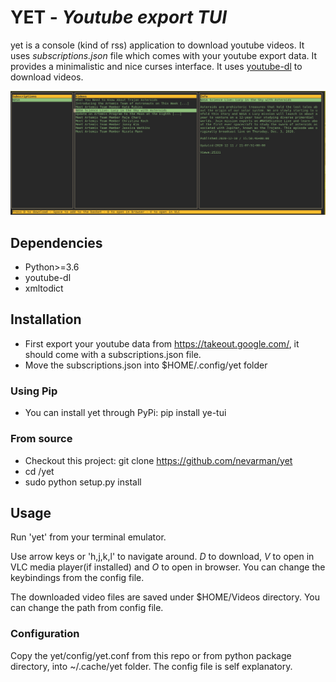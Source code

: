 # YET - _Youtube export TUI_

yet is a console (kind of rss) application to download youtube videos. It uses _subscriptions.json_ file which comes with your youtube export data. It provides a minimalistic and nice curses interface. It uses [youtube-dl](https://github.com/ytdl-org/youtube-dl#output-template) to download videos.

![](./docs/preview.jpg)

## Dependencies

- Python>=3.6
- youtube-dl
- xmltodict

## Installation

- First export your youtube data from https://takeout.google.com/, it should come with a subscriptions.json file.
- Move the subscriptions.json into $HOME/.config/yet folder

### Using Pip

- You can install yet through PyPi: pip install ye-tui

### From source

- Checkout this project: git clone https://github.com/nevarman/yet
- cd /yet
- sudo python setup.py install

## Usage

Run 'yet' from your terminal emulator.

Use arrow keys or 'h,j,k,l' to navigate around.
_D_ to download, _V_ to open in VLC media player(if installed) and _O_ to open in browser. You can change the keybindings from the config file.

The downloaded video files are saved under $HOME/Videos directory. You can change the path from config file.

### Configuration

Copy the yet/config/yet.conf from this repo or from python package directory, into ~/.cache/yet folder. The config file is self explanatory.
